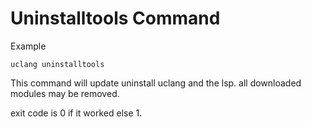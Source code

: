 # Uninstalltools Command 

Example
```
uclang uninstalltools
```

This command will update uninstall uclang and the lsp. all downloaded modules may be removed. 

exit code is 0 if it worked else 1.